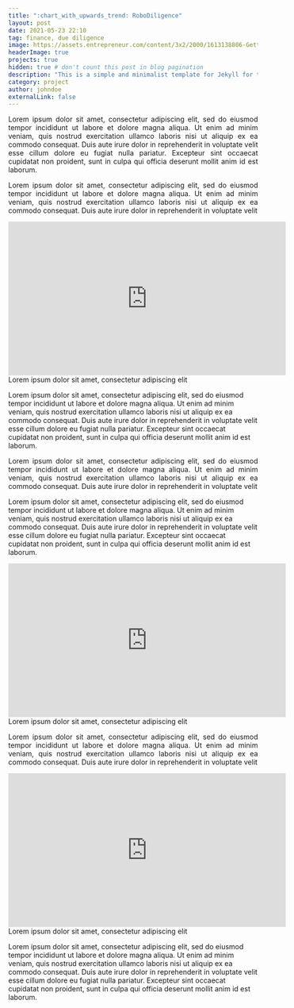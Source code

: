 ```yaml
---
title: ":chart_with_upwards_trend: RoboDiligence"
layout: post
date: 2021-05-23 22:10
tag: finance, due diligence
image: https://assets.entrepreneur.com/content/3x2/2000/1613138806-GettyImages-1055247044.jpg?width=700&crop=2:1
headerImage: true
projects: true
hidden: true # don't count this post in blog pagination
description: "This is a simple and minimalist template for Jekyll for those who likes to eat noodles."
category: project
author: johndoe
externalLink: false
---
```


<p align="justify">Lorem ipsum dolor sit amet, consectetur adipiscing elit, sed do eiusmod tempor incididunt ut labore et dolore magna aliqua. Ut enim ad minim veniam, quis nostrud exercitation ullamco laboris nisi ut aliquip ex ea commodo consequat. Duis aute irure dolor in reprehenderit in voluptate velit esse cillum dolore eu fugiat nulla pariatur. Excepteur sint occaecat cupidatat non proident, sunt in culpa qui officia deserunt mollit anim id est laborum.</p>

<p align="justify">Lorem ipsum dolor sit amet, consectetur adipiscing elit, sed do eiusmod tempor incididunt ut labore et dolore magna aliqua. Ut enim ad minim veniam, quis nostrud exercitation ullamco laboris nisi ut aliquip ex ea commodo consequat. Duis aute irure dolor in reprehenderit in voluptate velit</p>

<div class="side-by-side">
    <div class="toleft">
        <iframe width="560" height="310" src="https://www.youtube.com/embed/r7XhWUDj-Ts" frameborder="0" allowfullscreen></iframe>
        <figcaption class="caption">Lorem ipsum dolor sit amet, consectetur adipiscing elit</figcaption>
    </div>
    <div class="toright">
        <p>Lorem ipsum dolor sit amet, consectetur adipiscing elit, sed do eiusmod tempor incididunt ut labore et dolore magna aliqua. Ut enim ad minim veniam, quis nostrud exercitation ullamco laboris nisi ut aliquip ex ea commodo consequat. Duis aute irure dolor in reprehenderit in voluptate velit esse cillum dolore eu fugiat nulla pariatur. Excepteur sint occaecat cupidatat non proident, sunt in culpa qui officia deserunt mollit anim id est laborum.</p>
    </div>
</div>


<p align="justify">Lorem ipsum dolor sit amet, consectetur adipiscing elit, sed do eiusmod tempor incididunt ut labore et dolore magna aliqua. Ut enim ad minim veniam, quis nostrud exercitation ullamco laboris nisi ut aliquip ex ea commodo consequat. Duis aute irure dolor in reprehenderit in voluptate velit</p>

<div class="side-by-side">
    <div class="toright">
        <p>Lorem ipsum dolor sit amet, consectetur adipiscing elit, sed do eiusmod tempor incididunt ut labore et dolore magna aliqua. Ut enim ad minim veniam, quis nostrud exercitation ullamco laboris nisi ut aliquip ex ea commodo consequat. Duis aute irure dolor in reprehenderit in voluptate velit esse cillum dolore eu fugiat nulla pariatur. Excepteur sint occaecat cupidatat non proident, sunt in culpa qui officia deserunt mollit anim id est laborum.</p>
    </div>
    <div class="toleft">
        <iframe width="560" height="310" src="https://www.youtube.com/embed/r7XhWUDj-Ts" frameborder="0" allowfullscreen></iframe>
        <figcaption class="caption">Lorem ipsum dolor sit amet, consectetur adipiscing elit</figcaption>
    </div>
</div>


<p align="justify">Lorem ipsum dolor sit amet, consectetur adipiscing elit, sed do eiusmod tempor incididunt ut labore et dolore magna aliqua. Ut enim ad minim veniam, quis nostrud exercitation ullamco laboris nisi ut aliquip ex ea commodo consequat. Duis aute irure dolor in reprehenderit in voluptate velit</p>

<div class="side-by-side">
    <div class="toleft">
        <iframe width="560" height="310" src="https://www.youtube.com/embed/r7XhWUDj-Ts" frameborder="0" allowfullscreen></iframe>
        <figcaption class="caption">Lorem ipsum dolor sit amet, consectetur adipiscing elit</figcaption>
    </div>
    <div class="toright">
        <p>Lorem ipsum dolor sit amet, consectetur adipiscing elit, sed do eiusmod tempor incididunt ut labore et dolore magna aliqua. Ut enim ad minim veniam, quis nostrud exercitation ullamco laboris nisi ut aliquip ex ea commodo consequat. Duis aute irure dolor in reprehenderit in voluptate velit esse cillum dolore eu fugiat nulla pariatur. Excepteur sint occaecat cupidatat non proident, sunt in culpa qui officia deserunt mollit anim id est laborum.</p>
    </div>
</div>

